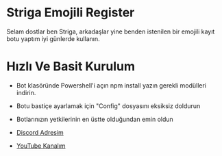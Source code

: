 # Striga Emojili Register
Selam dostlar ben Striga, arkadaşlar yine benden istenilen bir emojili kayıt botu yaptım iyi günlerde kullanın.

# Hızlı Ve Basit Kurulum
* Bot klasöründe Powershell'i açın npm install yazın gerekli modülleri indirin.
* Botu bastiçe ayarlamak için "Config" dosyasını eksiksiz doldurun
* Botlarınızın yetkilerinin en üstte olduğundan emin oldun


* [Discord Adresim](https://discord.gg/striga)
* [YouTube Kanalım](https://www.youtube.com/channel/UC2yLMwMa0vyrBw_Tzhe0U-g)
